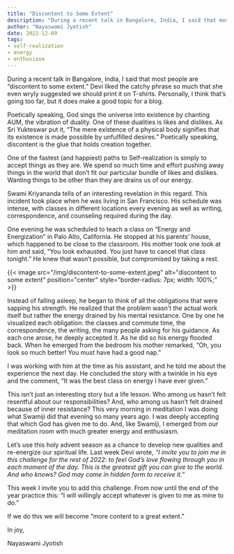 ```yaml
---
title: "Discontent to Some Extent"
description: "During a recent talk in Bangalore, India, I said that most people are “discontent to some extent.” Devi liked the catchy phrase so much that she even wryly suggested we should print it on T-shirts. Personally, I think that’s going too far, but it does make a good topic for a blog."
author: "Nayaswami Jyotish"
date: 2022-12-09
tags:
- self-realization
- energy
- enthusiasm
---
```


During a recent talk in Bangalore, India, I said that most people are “discontent to some extent.” Devi liked the catchy phrase so much that she even wryly suggested we should print it on T-shirts. Personally, I think that’s going too far, but it does make a good topic for a blog.

Poetically speaking, God sings the universe into existence by chanting AUM, the vibration of duality. One of these dualities is likes and dislikes. As Sri Yukteswar put it, “The mere existence of a physical body signifies that its existence is made possible by unfulfilled desires.” Poetically speaking, discontent is the glue that holds creation together.

One of the fastest (and happiest) paths to Self-realization is simply to accept things as they are. We spend so much time and effort pushing away things in the world that don’t fit our particular bundle of likes and dislikes. Wanting things to be other than they are drains us of our energy.

Swami Kriyananda tells of an interesting revelation in this regard. This incident took place when he was living in San Francisco. His schedule was intense, with classes in different locations every evening as well as writing, correspondence, and counseling required during the day.

One evening he was scheduled to teach a class on “Energy and Energization” in Palo Alto, California. He stopped at his parents’ house, which happened to be close to the classroom. His mother took one look at him and said, “You look exhausted. You just have to cancel that class tonight.” He knew that wasn’t possible, but compromised by taking a rest.

{{< image src="/img/discontent-to-some-extent.jpeg" alt="discontent to some extent" position="center" style="border-radius: 7px; width: 100%;" >}}

Instead of falling asleep, he began to think of all the obligations that were sapping his strength. He realized that the problem wasn’t the actual work itself but rather the energy drained by his mental resistance. One by one he visualized each obligation: the classes and commute time, the correspondence, the writing, the many people asking for his guidance. As each one arose, he deeply accepted it. As he did so his energy flooded back. When he emerged from the bedroom his mother remarked, “Oh, you look so much better! You must have had a good nap.”

I was working with him at the time as his assistant, and he told me about the experience the next day. He concluded the story with a twinkle in his eye and the comment, “It was the best class on energy I have ever given.”

This isn’t just an interesting story but a life lesson. Who among us hasn’t felt resentful about our responsibilities? And, who among us hasn’t felt drained because of inner resistance? This very morning in meditation I was doing what Swamiji did that evening so many years ago. I was deeply accepting that which God has given me to do. And, like Swamiji, I emerged from our meditation room with much greater energy and enthusiasm.

Let’s use this holy advent season as a chance to develop new qualities and re-energize our spiritual life. Last week Devi wrote, *“I invite you to join me in this challenge for the rest of 2022: to feel God’s love flowing through you in each moment of the day. This is the greatest gift you can give to the world. And who knows? God may come in hidden form to receive it.”*

This week I invite you to add this challenge. From now until the end of the year practice this: “I will willingly accept whatever is given to me as mine to do.”

If we do this we will become “more content to a great extent.”

In joy,

Nayaswami Jyotish

